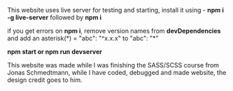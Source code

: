 This website uses live server for testing and starting, install it using - **npm i -g live-server**
followed by **npm i**

if you get errors on **npm i**, remove version names from **devDependencies** and add an asterisk(*) = "abc": "^x.x.x" to "abc": "\*"


**npm start or npm run devserver**

This website was made while I was finishing the SASS/SCSS course from Jonas Schmedtmann, while I have coded, debugged and made website, the design credit goes to him.
